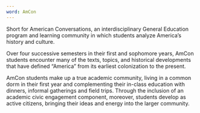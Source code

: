 ```yaml
---
word: AmCon
---
```


Short for American Conversations, an interdisciplinary General Education program and learning community in which students analyze America’s history and culture.

Over four successive semesters in their first and sophomore years, AmCon students encounter many of the texts, topics, and historical developments that have defined “America” from its earliest colonization to the present.

AmCon students make up a true academic community, living in a common dorm in their first year and complementing their in-class education with dinners, informal gatherings and field trips. Through the inclusion of an academic civic engagement component, moreover, students develop as active citizens, bringing their ideas and energy into the larger community.
